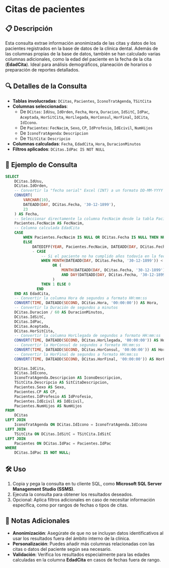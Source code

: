 # Citas de pacientes

## 📋 Descripción
Esta consulta extrae información anonimizada de las citas y datos de los pacientes registrados en la base de datos de la clínica dental. Además de las columnas propias de la base de datos, también se han calculado varias columnas adicionales, como la edad del paciente en la fecha de la cita (**EdadCita**). Ideal para análisis demográficos, planeación de horarios o preparación de reportes detallados.

## 🔍 Detalles de la Consulta
- **Tablas involucradas**: `DCitas`, `Pacientes`, `IconoTratAgenda`, `TSitCita`
- **Columnas seleccionadas**: 
  - De `DCitas`: `IdUsu`, `IdOrden`, `Fecha`, `Hora`, `Duracion`, `IdSitC`, `IdPac`, `Aceptada`, `HorSitCita`, `HorLlegada`, `HorConsul`, `HorFinal`, `IdCita`, `IdIcono`.
  - De `Pacientes`: `FecNacim`, `Sexo`, `CP`, `IdProfesio`, `IdEcivil`, `NumHijos`
  - De `IconoTratAgenda`: `Descripcion`
  - De `TSitCita`: `Descripcio`
- **Columnas calculadas**: `Fecha`, `EdadCita`, `Hora`, `DuracionMinutos`
- **Filtros aplicados**: `DCitas.IdPac IS NOT NULL`

## 📌 Ejemplo de Consulta
```sql
SELECT 
    DCitas.IdUsu,
    DCitas.IdOrden,
    -- Convertir la "fecha serial" Excel (INT) a un formato DD-MM-YYYY
    CONVERT(
        VARCHAR(10),
        DATEADD(DAY, DCitas.Fecha, '30-12-1899'),
        23
    ) AS Fecha,
	-- Seleccionar directamente la columna FecNacim desde la tabla Pacientes
    Pacientes.FecNacim AS FecNacim,
	-- Columna calculada EdadCita
    CASE 
        WHEN Pacientes.FecNacim IS NULL OR DCitas.Fecha IS NULL THEN NULL
        ELSE 
            DATEDIFF(YEAR, Pacientes.FecNacim, DATEADD(DAY, DCitas.Fecha, '30-12-1899'))
            - CASE
                -- Si el paciente no ha cumplido años todavía en la fecha de la cita, restar 1
                WHEN MONTH(DATEADD(DAY, DCitas.Fecha, '30-12-1899')) < MONTH(Pacientes.FecNacim)
                     OR (
                         MONTH(DATEADD(DAY, DCitas.Fecha, '30-12-1899')) = MONTH(Pacientes.FecNacim)
                         AND DAY(DATEADD(DAY, DCitas.Fecha, '30-12-1899')) < DAY(Pacientes.FecNacim)
                     )
                THEN 1 ELSE 0
              END
    END AS EdadCita,
    -- Convertir la columna Hora de segundos a formato HH:mm:ss
    CONVERT(TIME, DATEADD(SECOND, DCitas.Hora, '00:00:00')) AS Hora,
    -- Convertir la Duración de segundos a minutos
    DCitas.Duracion / 60 AS DuracionMinutos,
    DCitas.IdSitC,
    DCitas.IdPac,
	DCitas.Aceptada,
	DCitas.HorSitCita,
    -- Convertir la columna HorLlegada de segundos a formato HH:mm:ss
    CONVERT(TIME, DATEADD(SECOND, DCitas.HorLlegada, '00:00:00')) AS HorLlegada,
    -- Convertir la HorConsul de segundos a formato HH:mm:ss
    CONVERT(TIME, DATEADD(SECOND, DCitas.HorConsul, '00:00:00')) AS HorConsul,
    -- Convertir la HorFinal de segundos a formato HH:mm:ss
    CONVERT(TIME, DATEADD(SECOND, DCitas.HorFinal, '00:00:00')) AS HorFinal,
	
    DCitas.IdCita,
    DCitas.IdIcono,
    IconoTratAgenda.Descripcion AS IconoDescripcion,
    TSitCita.Descripcio AS SitCitaDescripcion,
	Pacientes.Sexo AS Sexo,
    Pacientes.CP AS CP,
    Pacientes.IdProfesio AS IdProfesio,
    Pacientes.IdEcivil AS IdEcivil,
    Pacientes.NumHijos AS NumHijos
FROM 
    DCitas
LEFT JOIN 
    IconoTratAgenda ON DCitas.IdIcono = IconoTratAgenda.IdIcono
LEFT JOIN 
    TSitCita ON DCitas.IdSitC = TSitCita.IdSitC
LEFT JOIN 
    Pacientes ON DCitas.IdPac = Pacientes.IdPac
WHERE 
    DCitas.IdPac IS NOT NULL;
```

## 🛠️ Uso
1. Copia y pega la consulta en tu cliente SQL, como **Microsoft SQL Server Management Studio (SSMS)**.
2. Ejecuta la consulta para obtener los resultados deseados.
3. Opcional: Aplica filtros adicionales en caso de necesitar información específica, como por rangos de fechas o tipos de citas.

## 📖 Notas Adicionales
- **Anonimización**: Asegúrate de que no se incluyan datos identificativos al usar los resultados fuera del ámbito interno de la clínica.
- **Personalización**: Puedes añadir más columnas relacionadas con las citas o datos del paciente según sea necesario.
- **Validación**: Verifica los resultados especialmente para las edades calculadas en la columna **EdadCita** en casos de fechas fuera de rango.

